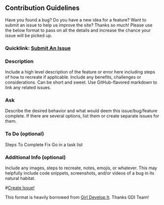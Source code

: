 ## Contribution Guidelines

Have you found a bug? Do you have a new idea for a feature? Want to submit an issue to help us improve the site? Thanks so much! Please use the below format to pass on all the details and increase the chance your issue will be picked up.

### Quicklink: [Submit An Issue](https://github.com/CodeMontageHQ/codemontage/issues/new?body=Description%0A-------%0A%20%0A%0AAsk%0A--------%0A%0ASteps%0A--------%0A%0ATo%20Do%20(Optional)%0A--------%0A%0AAdditional%20Info%20(Optional)%0A--------%0A)

### Description
Include a high level description of the feature or error here including steps of how to recreate if applicable. Include any benefits, challenges or considerations. Can be short and sweet. Use GitHub-flavored markdown to link any related issues.

### Ask
Describe the desired behavior and what would deem this issue/bug/feature complete. If there are several options, list them or create separate issues for them.

### To Do (optional)

 Steps
 To
 Complete
 Fix
 Go in a task list

### Additional Info (optional)
Include any images, steps to recreate, notes, emojis, or whatever. This may helpfully include code snippets, screenshots, and/or videos of a bug in its natural habitat.

#[Create Issue!](https://github.com/CodeMontageHQ/codemontage/issues/new?body=Description%0A-------%0A%20%0A%0AAsk%0A--------%0A%0ASteps%0A--------%0A%0ATo%20Do%20(Optional)%0A--------%0A%0AAdditional%20Info%20(Optional)%0A--------%0A)

This format is heavily borrowed from [Girl Develop It](https://github.com/girldevelopit/gdi-new-site). Thanks GDI Team!